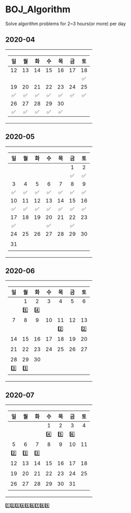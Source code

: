 # BOJ_Algorithm

Solve algorithm problems for 2~3 hours(or more) per day

## 2020-04
<table>
<tr><td>

|일|월|화|수|목|금|토|
|:-:|:-:|:-:|:-:|:-:|:-:|:-:|
|12|13|14|15|16|17|18|
| | | | | | |✅|
|19|20|21|22|23|24|25|
|✅|✅|✅|✅|✅|✅|✅|
|26|27|28|29|30|||
|✅|✅|✅|✅|✅| | |

</td></tr></table>

## 2020-05

<table>
<tr><td>

|일|월|화|수|목|금|토|
|:-:|:-:|:-:|:-:|:-:|:-:|:-:|
| | | | | |1|2|
| | | | | |✅|✅|
|3|4|5|6|7|8|9|
|✅|✅|✅|✅|✅|✅|✅|
|10|11|12|13|14|15|16|
|✅|✅|✅|✅|✅|✅|✅|
|17|18|19|20|21|22|23|
|✅|||✅| |✅| |
|24|25|26|27|28|29|30|
| | | | | | | |
|31|
| |
</td></tr>
</table>

## 2020-06
<table>
<tr><td>
  
|일|월|화|수|목|금|토|
|:-:|:-:|:-:|:-:|:-:|:-:|:-:|
| |1|2|3|4|5|6|
||5️⃣|4️⃣|||||
|7|8|9|10|11|12|13|
|||||2️⃣||2️⃣|
|14|15|16|17|18|19|20|
||||||||
|21|22|23|24|25|26|27|
||||||||
|28|29|30|||||
|3️⃣|3️⃣||||||

</td></tr>
</table>

## 2020-07
<table>
<tr><td>
  
|일|월|화|수|목|금|토|
|:-:|:-:|:-:|:-:|:-:|:-:|:-:|
||||1|2|3|4|
||||4️⃣|5️⃣|6️⃣||
|5|6|7|8|9|10|11|
|2️⃣|3️⃣|3️⃣|||||
|12|13|14|15|16|17|18|
||||||||
|19|20|21|22|23|24|25|
||||||||
|26|27|28|29|30|31||
||||||||

</td></tr>
</table>
1️⃣2️⃣3️⃣4️⃣5️⃣6️⃣7️⃣8️⃣9️⃣
